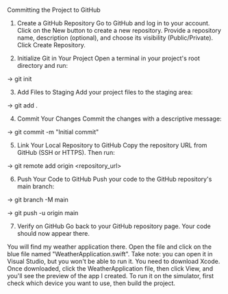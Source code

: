 Committing the Project to GitHub

1. Create a GitHub Repository
Go to GitHub and log in to your account.
Click on the New button to create a new repository.
Provide a repository name, description (optional), and choose its visibility (Public/Private).
Click Create Repository.

2. Initialize Git in Your Project
Open a terminal in your project's root directory and run:
 
-> git init

3. Add Files to Staging
Add your project files to the staging area:

-> git add .

4. Commit Your Changes
Commit the changes with a descriptive message:
 
-> git commit -m "Initial commit"

5. Link Your Local Repository to GitHub
Copy the repository URL from GitHub (SSH or HTTPS). Then run:
 
-> git remote add origin <repository_url>

6. Push Your Code to GitHub
Push your code to the GitHub repository's main branch:
 
-> git branch -M main
 
-> git push -u origin main

7. Verify on GitHub
Go back to your GitHub repository page. Your code should now appear there.


You will find my weather application there. Open the file and click on the blue file named "WeatherApplication.swift". Take note: you can open it in Visual Studio, but you won't be able to run it. You need to download Xcode. Once downloaded, click the WeatherApplication file, then click View, and you'll see the preview of the app I created. To run it on the simulator, first check which device you want to use, then build the project.





